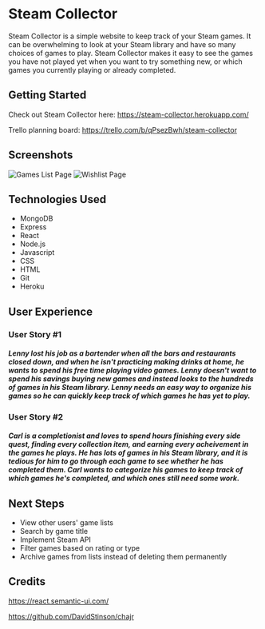 # Steam Collector
Steam Collector is a simple website to keep track of your Steam games.  It  can be overwhelming to look at your Steam library and have so many choices of games to play.  Steam Collector makes it easy to see the games you have not played yet when you want to try something new, or which games you currently playing or already completed.

## Getting Started

Check out Steam Collector here:
https://steam-collector.herokuapp.com/

Trello planning board:
https://trello.com/b/qPsezBwh/steam-collector

## Screenshots

![Games List Page](https://i.imgur.com/5gynUT1.png)
![Wishlist Page](https://i.imgur.com/lZIqkMu.png)

## Technologies Used
- MongoDB
- Express
- React
- Node.js
- Javascript
- CSS
- HTML
- Git
- Heroku

## User Experience

### User Story #1
##### Lenny lost his job as a bartender when all the bars and restaurants closed down, and when he isn't practicing making drinks at home, he wants to spend his free time playing video games.  Lenny doesn't want to spend his savings buying new games and instead looks to the hundreds of games in his Steam library. Lenny needs an easy way to organize his games so he can quickly keep track of which games he has yet to play.

### User Story #2
##### Carl is a completionist and loves to spend hours finishing every side quest, finding every collection item, and earning every acheivement in the games he plays.  He has lots of games in his Steam library, and it is tedious for him to go through each game to see whether he has completed them.  Carl wants to categorize his games to keep track of which games he's completed, and which ones still need some work.



## Next Steps
- View other users' game lists
- Search by game title
- Implement Steam API
- Filter games based on rating or type
- Archive games from lists instead of deleting them permanently

## Credits

https://react.semantic-ui.com/

https://github.com/DavidStinson/chajr